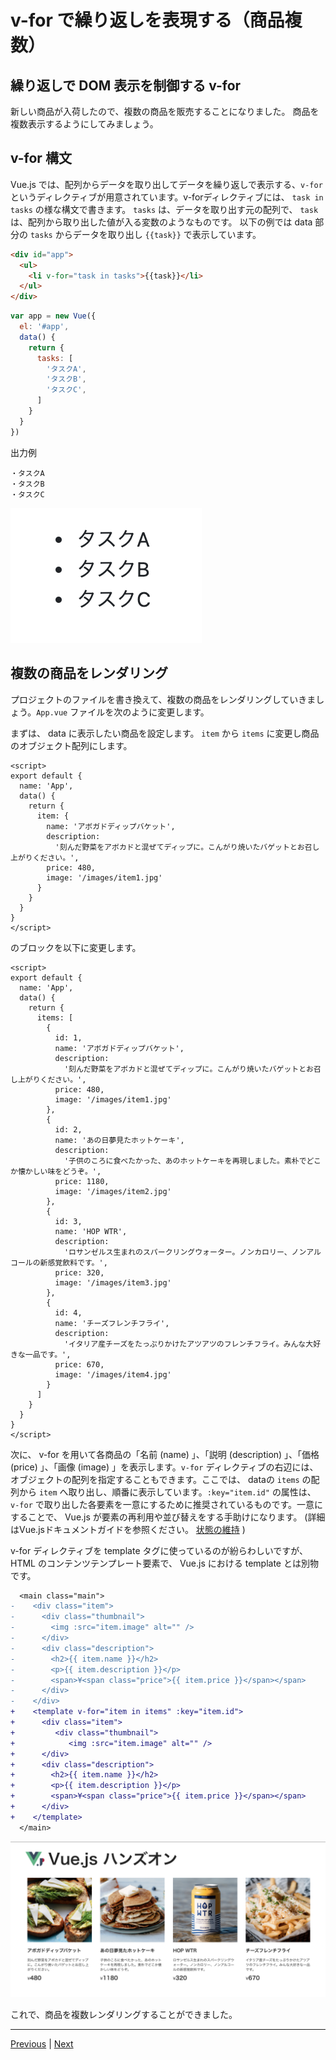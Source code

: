 # v-for で繰り返しを表現する（商品複数）

## 繰り返しで DOM 表示を制御する v-for

新しい商品が入荷したので、複数の商品を販売することになりました。
商品を複数表示するようにしてみましょう。

## v-for 構文 
Vue.js では、配列からデータを取り出してデータを繰り返しで表示する、`v-for` というディレクティブが用意されています。v-forディレクティブには、 `task in tasks` の様な構文で書きます。 `tasks` は、データを取り出す元の配列で、 `task` は、配列から取り出した値が入る変数のようなものです。
以下の例では data 部分の `tasks` からデータを取り出し `{{task}}` で表示しています。

```html
<div id="app">
  <ul>
    <li v-for="task in tasks">{{task}}</li>
  </ul>
</div>
```

```js
var app = new Vue({
  el: '#app',
  data() {
    return {
      tasks: [
        'タスクA',
        'タスクB',
        'タスクC',
      ]
    }
  }
})
```

出力例
```
・タスクA
・タスクB
・タスクC
```

![v-for構文の出力例](images/v_for_result1.png)

## 複数の商品をレンダリング
プロジェクトのファイルを書き換えて、複数の商品をレンダリングしていきましょう。`App.vue` ファイルを次のように変更します。

まずは、 data に表示したい商品を設定します。 `item` から `items` に変更し商品のオブジェクト配列にします。

```
<script>
export default {
  name: 'App',
  data() {
    return {
      item: {
        name: 'アボガドディップバケット',
        description:
          '刻んだ野菜をアボカドと混ぜてディップに。こんがり焼いたバゲットとお召し上がりください。',
        price: 480,
        image: '/images/item1.jpg'
      }
    }
  }
}
</script>
```

のブロックを以下に変更します。

```
<script>
export default {
  name: 'App',
  data() {
    return {
      items: [
        {
          id: 1,
          name: 'アボガドディップバケット',
          description:
            '刻んだ野菜をアボカドと混ぜてディップに。こんがり焼いたバゲットとお召し上がりください。',
          price: 480,
          image: '/images/item1.jpg'
        },
        {
          id: 2,
          name: 'あの日夢見たホットケーキ',
          description:
            '子供のころに食べたかった、あのホットケーキを再現しました。素朴でどこか懐かしい味をどうぞ。',
          price: 1180,
          image: '/images/item2.jpg'
        },
        {
          id: 3,
          name: 'HOP WTR',
          description:
            'ロサンゼルス生まれのスパークリングウォーター。ノンカロリー、ノンアルコールの新感覚飲料です。',
          price: 320,
          image: '/images/item3.jpg'
        },
        {
          id: 4,
          name: 'チーズフレンチフライ',
          description:
            'イタリア産チーズをたっぷりかけたアツアツのフレンチフライ。みんな大好きな一品です。',
          price: 670,
          image: '/images/item4.jpg'
        }
      ]
    }
  }
}
</script>
```

次に、 v-for を用いて各商品の「名前 (name) 」、「説明 (description) 」、「価格 (price) 」、「画像  (image) 」を表示します。`v-for` ディレクティブの右辺には、オブジェクトの配列を指定することもできます。ここでは、 dataの `items` の配列から `item` へ取り出し、順番に表示しています。`:key="item.id"` の属性は、 `v-for` で取り出した各要素を一意にするために推奨されているものです。一意にすることで、 Vue.js が要素の再利用や並び替えをする手助けになります。
(詳細はVue.jsドキュメントガイドを参照ください。 <a href="https://v3.ja.vuejs.org/guide/list.html#%E7%8A%B6%E6%85%8B%E3%81%AE%E7%B6%AD%E6%8C%81">状態の維持</a> )

v-for ディレクティブを template タグに使っているのが紛らわしいですが、 HTML のコンテンツテンプレート要素で、 Vue.js における template とは別物です。

```diff
  <main class="main">
-    <div class="item">
-      <div class="thumbnail">
-        <img :src="item.image" alt="" />
-      </div>
-      <div class="description">
-        <h2>{{ item.name }}</h2>
-        <p>{{ item.description }}</p>
-        <span>¥<span class="price">{{ item.price }}</span></span>
-      </div>
-    </div>
+    <template v-for="item in items" :key="item.id">
+      <div class="item">
+         <div class="thumbnail">
+            <img :src="item.image" alt="" />
+      </div>
+      <div class="description">
+        <h2>{{ item.name }}</h2>
+        <p>{{ item.description }}</p>
+        <span>¥<span class="price">{{ item.price }}</span></span>
+      </div>
+    </template>
  </main>
```

![複数の商品をレンダリングの出力例](images/v_for_result2.png)

これで、商品を複数レンダリングすることができました。

---

[Previous](step04.md) | [Next](v-if.md)

